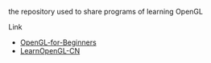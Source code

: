 the repository used to share programs of learning OpenGL

Link

- [OpenGL-for-Beginners](https://github.com/amengede/OpenGL-for-Beginners)
- [LearnOpenGL-CN](https://learnopengl-cn.readthedocs.io/zh/latest/01%20Getting%20started/04%20Hello%20Triangle/)
